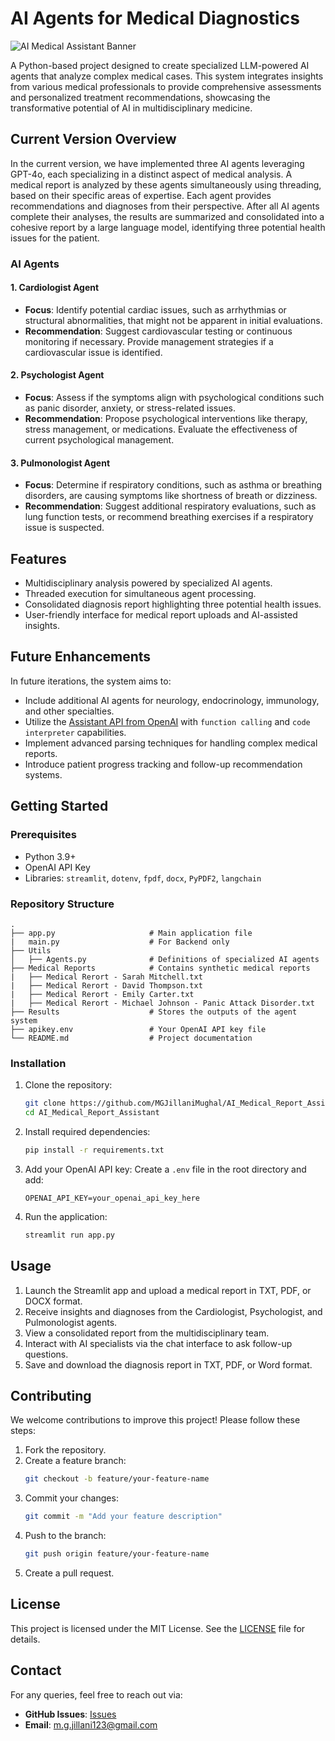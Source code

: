 # AI Agents for Medical Diagnostics

![AI Medical Assistant Banner]([[https://github.com/MGJillaniMughal/AI_Medical_Report_Assistant/assets/banner.png(https://github.com/MGJillaniMughal/AI_Medical_Report_Assistant/blob/main/assets/banner.png)](https://github.com/MGJillaniMughal/AI_Medical_Report_Assistant/blob/main/assets/banner.png))

A Python-based project designed to create specialized LLM-powered AI agents that analyze complex medical cases. This system integrates insights from various medical professionals to provide comprehensive assessments and personalized treatment recommendations, showcasing the transformative potential of AI in multidisciplinary medicine.

## Current Version Overview

In the current version, we have implemented three AI agents leveraging GPT-4o, each specializing in a distinct aspect of medical analysis. A medical report is analyzed by these agents simultaneously using threading, based on their specific areas of expertise. Each agent provides recommendations and diagnoses from their perspective. After all AI agents complete their analyses, the results are summarized and consolidated into a cohesive report by a large language model, identifying three potential health issues for the patient.

### AI Agents

#### 1. Cardiologist Agent
- **Focus**: Identify potential cardiac issues, such as arrhythmias or structural abnormalities, that might not be apparent in initial evaluations.
- **Recommendation**: Suggest cardiovascular testing or continuous monitoring if necessary. Provide management strategies if a cardiovascular issue is identified.

#### 2. Psychologist Agent
- **Focus**: Assess if the symptoms align with psychological conditions such as panic disorder, anxiety, or stress-related issues.
- **Recommendation**: Propose psychological interventions like therapy, stress management, or medications. Evaluate the effectiveness of current psychological management.

#### 3. Pulmonologist Agent
- **Focus**: Determine if respiratory conditions, such as asthma or breathing disorders, are causing symptoms like shortness of breath or dizziness.
- **Recommendation**: Suggest additional respiratory evaluations, such as lung function tests, or recommend breathing exercises if a respiratory issue is suspected.

## Features

- Multidisciplinary analysis powered by specialized AI agents.
- Threaded execution for simultaneous agent processing.
- Consolidated diagnosis report highlighting three potential health issues.
- User-friendly interface for medical report uploads and AI-assisted insights.

## Future Enhancements

In future iterations, the system aims to:

- Include additional AI agents for neurology, endocrinology, immunology, and other specialties.
- Utilize the [Assistant API from OpenAI](https://platform.openai.com/docs/assistants/overview) with `function calling` and `code interpreter` capabilities.
- Implement advanced parsing techniques for handling complex medical reports.
- Introduce patient progress tracking and follow-up recommendation systems.

## Getting Started

### Prerequisites

- Python 3.9+
- OpenAI API Key
- Libraries: `streamlit`, `dotenv`, `fpdf`, `docx`, `PyPDF2`, `langchain`

### Repository Structure

```plaintext
.
├── app.py                     # Main application file
|   main.py                    # For Backend only
├── Utils
│   ├── Agents.py              # Definitions of specialized AI agents
├── Medical Reports            # Contains synthetic medical reports
|   ├── Medical Rerort - Sarah Mitchell.txt
|   ├── Medical Rerort - David Thompson.txt
|   ├── Medical Rerort - Emily Carter.txt
|   ├── Medical Rerort - Michael Johnson - Panic Attack Disorder.txt     
├── Results                    # Stores the outputs of the agent system
├── apikey.env                 # Your OpenAI API key file
└── README.md                  # Project documentation
```

### Installation

1. Clone the repository:
   ```bash
   git clone https://github.com/MGJillaniMughal/AI_Medical_Report_Assistant.git
   cd AI_Medical_Report_Assistant
   ```

2. Install required dependencies:
   ```bash
   pip install -r requirements.txt
   ```

3. Add your OpenAI API key:
   Create a `.env` file in the root directory and add:
   ```plaintext
   OPENAI_API_KEY=your_openai_api_key_here
   ```

4. Run the application:
   ```bash
   streamlit run app.py
   ```

## Usage

1. Launch the Streamlit app and upload a medical report in TXT, PDF, or DOCX format.
2. Receive insights and diagnoses from the Cardiologist, Psychologist, and Pulmonologist agents.
3. View a consolidated report from the multidisciplinary team.
4. Interact with AI specialists via the chat interface to ask follow-up questions.
5. Save and download the diagnosis report in TXT, PDF, or Word format.

## Contributing

We welcome contributions to improve this project! Please follow these steps:

1. Fork the repository.
2. Create a feature branch:
   ```bash
   git checkout -b feature/your-feature-name
   ```
3. Commit your changes:
   ```bash
   git commit -m "Add your feature description"
   ```
4. Push to the branch:
   ```bash
   git push origin feature/your-feature-name
   ```
5. Create a pull request.

## License

This project is licensed under the MIT License. See the [LICENSE](LICENSE) file for details.

## Contact

For any queries, feel free to reach out via:
- **GitHub Issues**: [Issues](https://github.com/MGJillaniMughal/AI_Medical_Report_Assistant/issues)
- **Email**: m.g.jillani123@gmail.com
